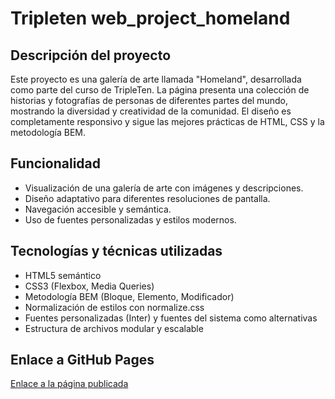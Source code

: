 # Tripleten web_project_homeland

## Descripción del proyecto
Este proyecto es una galería de arte llamada "Homeland", desarrollada como parte del curso de TripleTen. La página presenta una colección de historias y fotografías de personas de diferentes partes del mundo, mostrando la diversidad y creatividad de la comunidad. El diseño es completamente responsivo y sigue las mejores prácticas de HTML, CSS y la metodología BEM.

## Funcionalidad
- Visualización de una galería de arte con imágenes y descripciones.
- Diseño adaptativo para diferentes resoluciones de pantalla.
- Navegación accesible y semántica.
- Uso de fuentes personalizadas y estilos modernos.

## Tecnologías y técnicas utilizadas
- HTML5 semántico
- CSS3 (Flexbox, Media Queries)
- Metodología BEM (Bloque, Elemento, Modificador)
- Normalización de estilos con normalize.css
- Fuentes personalizadas (Inter) y fuentes del sistema como alternativas
- Estructura de archivos modular y escalable

## Enlace a GitHub Pages
[Enlace a la página publicada](https://github.com/David-Saldivar04/web_project_homeland)

